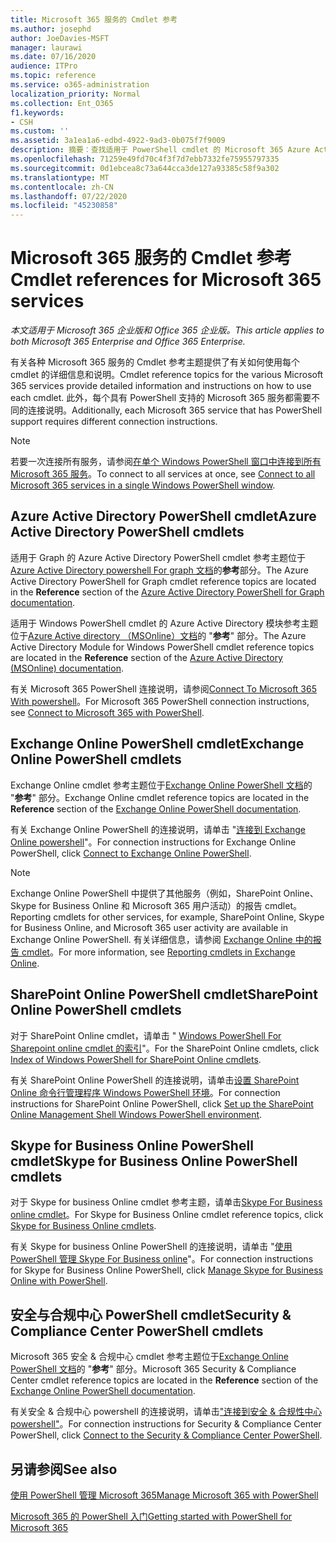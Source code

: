 ```yaml
---
title: Microsoft 365 服务的 Cmdlet 参考
ms.author: josephd
author: JoeDavies-MSFT
manager: laurawi
ms.date: 07/16/2020
audience: ITPro
ms.topic: reference
ms.service: o365-administration
localization_priority: Normal
ms.collection: Ent_O365
f1.keywords:
- CSH
ms.custom: ''
ms.assetid: 3a1ea1a6-edbd-4922-9ad3-0b075f7f9009
description: 摘要：查找适用于 PowerShell cmdlet 的 Microsoft 365 Azure Active Directory、Exchange Online、SharePoint Online、Skype for Business Online 和安全 & 合规性的相关主题。
ms.openlocfilehash: 71259e49fd70c4f3f7d7ebb7332fe75955797335
ms.sourcegitcommit: 0d1ebcea8c73a644cca3de127a93385c58f9a302
ms.translationtype: MT
ms.contentlocale: zh-CN
ms.lasthandoff: 07/22/2020
ms.locfileid: "45230858"
---
```

# <a name="cmdlet-references-for-microsoft-365-services"></a><span data-ttu-id="ce3c2-103">Microsoft 365 服务的 Cmdlet 参考</span><span class="sxs-lookup"><span data-stu-id="ce3c2-103">Cmdlet references for Microsoft 365 services</span></span>

<span data-ttu-id="ce3c2-104">*本文适用于 Microsoft 365 企业版和 Office 365 企业版。*</span><span class="sxs-lookup"><span data-stu-id="ce3c2-104">*This article applies to both Microsoft 365 Enterprise and Office 365 Enterprise.*</span></span>

<span data-ttu-id="ce3c2-105">有关各种 Microsoft 365 服务的 Cmdlet 参考主题提供了有关如何使用每个 cmdlet 的详细信息和说明。</span><span class="sxs-lookup"><span data-stu-id="ce3c2-105">Cmdlet reference topics for the various Microsoft 365 services provide detailed information and instructions on how to use each cmdlet.</span></span> <span data-ttu-id="ce3c2-106">此外，每个具有 PowerShell 支持的 Microsoft 365 服务都需要不同的连接说明。</span><span class="sxs-lookup"><span data-stu-id="ce3c2-106">Additionally, each Microsoft 365 service that has PowerShell support requires different connection instructions.</span></span>
  
> [!NOTE]
> <span data-ttu-id="ce3c2-107">若要一次连接所有服务，请参阅[在单个 Windows PowerShell 窗口中连接到所有 Microsoft 365 服务](connect-to-all-office-365-services-in-a-single-windows-powershell-window.md)。</span><span class="sxs-lookup"><span data-stu-id="ce3c2-107">To connect to all services at once, see [Connect to all Microsoft 365 services in a single Windows PowerShell window](connect-to-all-office-365-services-in-a-single-windows-powershell-window.md).</span></span> 
  
## <a name="azure-active-directory-powershell-cmdlets"></a><span data-ttu-id="ce3c2-108">Azure Active Directory PowerShell cmdlet</span><span class="sxs-lookup"><span data-stu-id="ce3c2-108">Azure Active Directory PowerShell cmdlets</span></span>

<span data-ttu-id="ce3c2-109">适用于 Graph 的 Azure Active Directory PowerShell cmdlet 参考主题位于[Azure Active Directory powershell For graph 文档](https://docs.microsoft.com/powershell/azure/active-directory/install-adv2?view=azureadps-2.0)的**参考**部分。</span><span class="sxs-lookup"><span data-stu-id="ce3c2-109">The Azure Active Directory PowerShell for Graph cmdlet reference topics are located in the **Reference** section of the [Azure Active Directory PowerShell for Graph documentation](https://docs.microsoft.com/powershell/azure/active-directory/install-adv2?view=azureadps-2.0).</span></span>

<span data-ttu-id="ce3c2-110">适用于 Windows PowerShell cmdlet 的 Azure Active Directory 模块参考主题位于[Azure Active directory （MSOnline）文档](https://docs.microsoft.com/powershell/azure/active-directory/overview?view=azureadps-1.0)的 "**参考**" 部分。</span><span class="sxs-lookup"><span data-stu-id="ce3c2-110">The Azure Active Directory Module for Windows PowerShell cmdlet reference topics are located in the **Reference** section of the [Azure Active Directory (MSOnline) documentation](https://docs.microsoft.com/powershell/azure/active-directory/overview?view=azureadps-1.0).</span></span>

<span data-ttu-id="ce3c2-111">有关 Microsoft 365 PowerShell 连接说明，请参阅[Connect To Microsoft 365 With powershell](connect-to-office-365-powershell.md)。</span><span class="sxs-lookup"><span data-stu-id="ce3c2-111">For Microsoft 365 PowerShell connection instructions, see [Connect to Microsoft 365 with PowerShell](connect-to-office-365-powershell.md).</span></span>
  
## <a name="exchange-online-powershell-cmdlets"></a><span data-ttu-id="ce3c2-112">Exchange Online PowerShell cmdlet</span><span class="sxs-lookup"><span data-stu-id="ce3c2-112">Exchange Online PowerShell cmdlets</span></span>

<span data-ttu-id="ce3c2-113">Exchange Online cmdlet 参考主题位于[Exchange Online PowerShell 文档](https://docs.microsoft.com/powershell/exchange/exchange-online/exchange-online-powershell?view=exchange-ps)的 "**参考**" 部分。</span><span class="sxs-lookup"><span data-stu-id="ce3c2-113">Exchange Online cmdlet reference topics are located in the **Reference** section of the [Exchange Online PowerShell documentation](https://docs.microsoft.com/powershell/exchange/exchange-online/exchange-online-powershell?view=exchange-ps).</span></span>
  
<span data-ttu-id="ce3c2-114">有关 Exchange Online PowerShell 的连接说明，请单击 "[连接到 Exchange Online powershell](https://go.microsoft.com/fwlink/p/?LinkId=396554)"。</span><span class="sxs-lookup"><span data-stu-id="ce3c2-114">For connection instructions for Exchange Online PowerShell, click [Connect to Exchange Online PowerShell](https://go.microsoft.com/fwlink/p/?LinkId=396554).</span></span>
  
> [!NOTE]
> <span data-ttu-id="ce3c2-115">Exchange Online PowerShell 中提供了其他服务（例如，SharePoint Online、Skype for Business Online 和 Microsoft 365 用户活动）的报告 cmdlet。</span><span class="sxs-lookup"><span data-stu-id="ce3c2-115">Reporting cmdlets for other services, for example, SharePoint Online, Skype for Business Online, and Microsoft 365 user activity are available in Exchange Online PowerShell.</span></span> <span data-ttu-id="ce3c2-116">有关详细信息，请参阅 [Exchange Online 中的报告 cmdlet](https://go.microsoft.com/fwlink/p/?LinkId=691595)。</span><span class="sxs-lookup"><span data-stu-id="ce3c2-116">For more information, see [Reporting cmdlets in Exchange Online](https://go.microsoft.com/fwlink/p/?LinkId=691595).</span></span> 
  
## <a name="sharepoint-online-powershell-cmdlets"></a><span data-ttu-id="ce3c2-117">SharePoint Online PowerShell cmdlet</span><span class="sxs-lookup"><span data-stu-id="ce3c2-117">SharePoint Online PowerShell cmdlets</span></span>

<span data-ttu-id="ce3c2-118">对于 SharePoint Online cmdlet，请单击 " [Windows PowerShell For Sharepoint online cmdlet 的索引](https://go.microsoft.com/fwlink/p/?LinkId=691476)"。</span><span class="sxs-lookup"><span data-stu-id="ce3c2-118">For the SharePoint Online cmdlets, click [Index of Windows PowerShell for SharePoint Online cmdlets](https://go.microsoft.com/fwlink/p/?LinkId=691476).</span></span>
  
<span data-ttu-id="ce3c2-119">有关 SharePoint Online PowerShell 的连接说明，请单击[设置 SharePoint Online 命令行管理程序 Windows PowerShell 环境](https://go.microsoft.com/fwlink/p/?LinkId=691603)。</span><span class="sxs-lookup"><span data-stu-id="ce3c2-119">For connection instructions for SharePoint Online PowerShell, click [Set up the SharePoint Online Management Shell Windows PowerShell environment](https://go.microsoft.com/fwlink/p/?LinkId=691603).</span></span>
  
## <a name="skype-for-business-online-powershell-cmdlets"></a><span data-ttu-id="ce3c2-120">Skype for Business Online PowerShell cmdlet</span><span class="sxs-lookup"><span data-stu-id="ce3c2-120">Skype for Business Online PowerShell cmdlets</span></span>

<span data-ttu-id="ce3c2-121">对于 Skype for business Online cmdlet 参考主题，请单击[Skype For Business online cmdlet](https://technet.microsoft.com/library/mt228132.aspx)。</span><span class="sxs-lookup"><span data-stu-id="ce3c2-121">For Skype for Business Online cmdlet reference topics, click [Skype for Business Online cmdlets](https://technet.microsoft.com/library/mt228132.aspx).</span></span>
  
<span data-ttu-id="ce3c2-122">有关 Skype for business Online PowerShell 的连接说明，请单击 "[使用 PowerShell 管理 Skype For Business online](manage-skype-for-business-online-with-office-365-powershell.md)"。</span><span class="sxs-lookup"><span data-stu-id="ce3c2-122">For connection instructions for Skype for Business Online PowerShell, click [Manage Skype for Business Online with PowerShell](manage-skype-for-business-online-with-office-365-powershell.md).</span></span>

## <a name="security-amp-compliance-center-powershell-cmdlets"></a><span data-ttu-id="ce3c2-123">安全与合规中心 PowerShell cmdlet</span><span class="sxs-lookup"><span data-stu-id="ce3c2-123">Security &amp; Compliance Center PowerShell cmdlets</span></span>

<span data-ttu-id="ce3c2-124">Microsoft 365 安全 &amp; 合规中心 cmdlet 参考主题位于[Exchange Online PowerShell 文档](https://docs.microsoft.com/powershell/exchange/exchange-online/exchange-online-powershell?view=exchange-ps)的 "**参考**" 部分。</span><span class="sxs-lookup"><span data-stu-id="ce3c2-124">Microsoft 365 Security &amp; Compliance Center cmdlet reference topics are located in the **Reference** section of the [Exchange Online PowerShell documentation](https://docs.microsoft.com/powershell/exchange/exchange-online/exchange-online-powershell?view=exchange-ps).</span></span>
  
<span data-ttu-id="ce3c2-125">有关安全 &amp; 合规中心 powershell 的连接说明，请单击["连接到安全 &amp; 合规性中心 powershell"](https://docs.microsoft.com/powershell/exchange/connect-to-scc-powershell?view=exchange-ps)。</span><span class="sxs-lookup"><span data-stu-id="ce3c2-125">For connection instructions for Security &amp; Compliance Center PowerShell, click [Connect to the Security &amp; Compliance Center PowerShell](https://docs.microsoft.com/powershell/exchange/connect-to-scc-powershell?view=exchange-ps).</span></span>


  
## <a name="see-also"></a><span data-ttu-id="ce3c2-126">另请参阅</span><span class="sxs-lookup"><span data-stu-id="ce3c2-126">See also</span></span>

[<span data-ttu-id="ce3c2-127">使用 PowerShell 管理 Microsoft 365</span><span class="sxs-lookup"><span data-stu-id="ce3c2-127">Manage Microsoft 365 with PowerShell</span></span>](manage-office-365-with-office-365-powershell.md)
  
[<span data-ttu-id="ce3c2-128">Microsoft 365 的 PowerShell 入门</span><span class="sxs-lookup"><span data-stu-id="ce3c2-128">Getting started with PowerShell for Microsoft 365</span></span>](getting-started-with-office-365-powershell.md)

